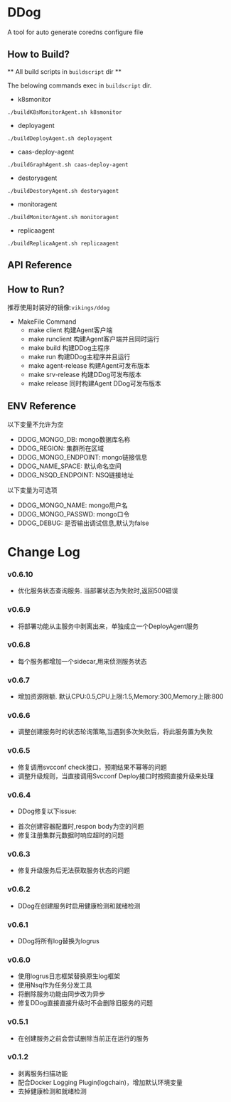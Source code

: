 # DDog
A tool for auto generate coredns configure file

## How to Build?

** All build scripts in `buildscript` dir **

The belowing commands exec in `buildscript` dir. 

+ k8smonitor

```
./buildK8sMonitorAgent.sh k8smonitor
```

+ deployagent

```
./buildDeployAgent.sh deployagent
```

+ caas-deploy-agent

```
./buildGraphAgent.sh caas-deploy-agent
```

+ destoryagent

```
./buildDestoryAgent.sh destoryagent
```

+ monitoragent

```
./buildMonitorAgent.sh monitoragent
```

+ replicaagent

```
./buildReplicaAgent.sh replicaagent
```

## API Reference

## How to Run?
推荐使用封装好的镜像:`vikings/ddog`

* MakeFile Command
    - make client 构建Agent客户端
    - make runclient 构建Agent客户端并且同时运行
    - make build 构建DDog主程序
    - make run 构建DDog主程序并且运行
    - make agent-release 构建Agent可发布版本
    - make srv-release 构建DDog可发布版本
    - make release 同时构建Agent DDog可发布版本
## ENV Reference
以下变量不允许为空

- DDOG_MONGO_DB: mongo数据库名称
- DDOG_REGION: 集群所在区域   
- DDOG_MONGO_ENDPOINT: mongo链接信息
- DDOG_NAME_SPACE: 默认命名空间
- DDOG_NSQD_ENDPOINT: NSQ链接地址
   
以下变量为可选项
- DDOG_MONGO_NAME: mongo用户名 
- DDOG_MONGO_PASSWD: mongo口令
- DDOG_DEBUG: 是否输出调试信息,默认为false

# Change Log

### v0.6.10
* 优化服务状态查询服务. 当部署状态为失败时,返回500错误

### v0.6.9
* 将部署功能从主服务中剥离出来，单独成立一个DeployAgent服务

### v0.6.8
* 每个服务都增加一个sidecar,用来侦测服务状态

### v0.6.7
* 增加资源限额. 默认CPU:0.5,CPU上限:1.5,Memory:300,Memory上限:800

### v0.6.6
* 调整创建服务时的状态轮询策略,当遇到多次失败后，将此服务置为失败

### v0.6.5
* 修复调用svcconf check接口，预期结果不幂等的问题
* 调整升级规则，当直接调用Svcconf Deploy接口时按照直接升级来处理

### v0.6.4
* DDog修复以下issue:
 - 首次创建容器配置时,respon body为空的问题
 - 修复注册集群元数据时响应超时的问题

### v0.6.3
* 修复升级服务后无法获取服务状态的问题

### v0.6.2
* DDog在创建服务时启用健康检测和就绪检测

### v0.6.1
* DDog将所有log替换为logrus

### v0.6.0
* 使用logrus日志框架替换原生log框架
* 使用Nsq作为任务分发工具
* 将删除服务功能由同步改为异步
* 修复DDog直接直接升级时不会删除旧服务的问题

### v0.5.1
* 在创建服务之前会尝试删除当前正在运行的服务

### v0.1.2

* 剥离服务扫描功能
* 配合Docker Logging Plugin(logchain)，增加默认环境变量
* 去掉健康检测和就绪检测
